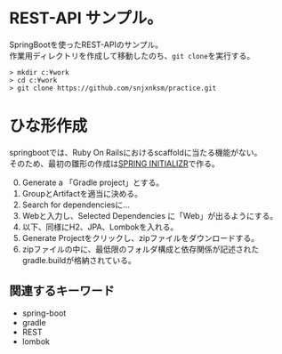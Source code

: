 # REST-API サンプル。

SpringBootを使ったREST-APIのサンプル。  
作業用ディレクトリを作成して移動したのち、`git clone`を実行する。  
```
> mkdir c:¥work
> cd c:¥work
> git clone https://github.com/snjxnksm/practice.git
```


# ひな形作成

springbootでは、Ruby On Railsにおけるscaffoldに当たる機能がない。  
そのため、最初の雛形の作成は[SPRING INITIALIZR](https://start.spring.io/)で作る。 

0. Generate a 「Gradle project」とする。  
1. GroupとArtifactを適当に決める。  
1. Search for dependenciesに…  
  12. Webと入力し、Selected Dependencies に「Web」が出るようにする。  
  13. 以下、同様にH2、JPA、Lombokを入れる。  
2. Generate Projectをクリックし、zipファイルをダウンロードする。  
3. zipファイルの中に、最低限のフォルダ構成と依存関係が記述されたgradle.buildが格納されている。  

## 関連するキーワード

* spring-boot
* gradle
* REST
* lombok
